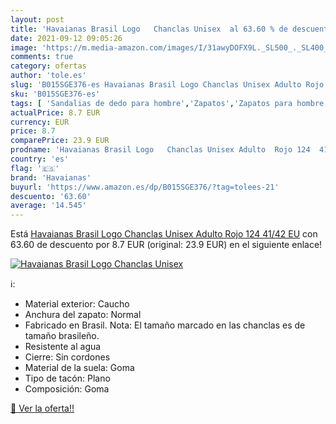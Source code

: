 ```yaml
---
layout: post
title: 'Havaianas Brasil Logo   Chanclas Unisex  al 63.60 % de descuento'
date: 2021-09-12 09:05:26
image: 'https://m.media-amazon.com/images/I/31awyDOFX9L._SL500_._SL400_.jpg'
comments: true
category: ofertas
author: 'tole.es'
slug: 'B015SGE376-es Havaianas Brasil Logo Chanclas Unisex Adulto Rojo 124...'
sku: 'B015SGE376-es'
tags: [ 'Sandalias de dedo para hombre','Zapatos','Zapatos para hombre','Zapatos y complementos','chanclas','havaianas', ]
actualPrice: 8.7 EUR
currency: EUR
price: 8.7
comparePrice: 23.9 EUR
prodname: 'Havaianas Brasil Logo   Chanclas Unisex Adulto  Rojo 124  41/42 EU'
country: 'es'
flag: '🇪🇸'
brand: 'Havaianas'
buyurl: 'https://www.amazon.es/dp/B015SGE376/?tag=tolees-21'
descuento: '63.60'
average: '14.545'
---
```


Está [Havaianas Brasil Logo   Chanclas Unisex Adulto  Rojo 124  41/42 EU](https://www.amazon.es/dp/B015SGE376/?tag=tolees-21) con 63.60 de descuento por 8.7 EUR (original: 23.9 EUR) en el siguiente enlace!

[![Havaianas Brasil Logo   Chanclas Unisex ](https://m.media-amazon.com/images/I/31awyDOFX9L._SL500_._SL400_.jpg)](https://www.amazon.es/dp/B015SGE376/?tag=tolees-21)

ℹ️:

- Material exterior: Caucho
- Anchura del zapato: Normal
- Fabricado en Brasil. Nota: El tamaño marcado en las chanclas es de tamaño brasileño.
- Resistente al agua
- Cierre: Sin cordones
- Material de la suela: Goma
- Tipo de tacón: Plano
- Composición: Goma

[🛒 Ver la oferta!!](https://www.amazon.es/dp/B015SGE376/?tag=tolees-21)

